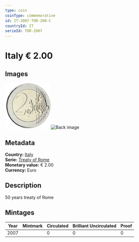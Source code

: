 ```yaml
---
type: coin
coinType: commemorative
id: IT-2007-TOR-200-C
countryId: IT
serieId: TOR-2007
---
```


# Italy € 2.00

## Images

<img src="../../Images/common-2007-200.webp" height="150" alt="Front image"><img src="Images/IT-2007-200-000.webp" height="150" alt="Back image">

## Metadata

**Country:** [Italy](../../Countries/Italy/index.md)\
**Serie:** [Treaty of Rome](index.md)\
**Monetary value:** € 2.00\
**Currency:** Euro

## Description
50 years treaty of Rome

## Mintages

| Year | Mintmark | Circulated | Brilliant Uncirculated | Proof |
| ---- | -------- | ---------- | ---------------------- | ----- |
| 2007 |  | 0| 0 | 0 |
